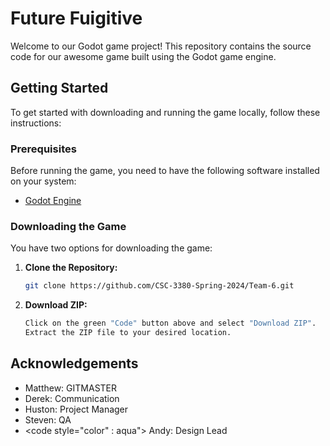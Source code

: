 # Future Fuigitive
Welcome to our Godot game project! This repository contains the source code for our awesome game built using the Godot game engine.

## Getting Started

To get started with downloading and running the game locally, follow these instructions:

### Prerequisites

Before running the game, you need to have the following software installed on your system:

- [Godot Engine](https://godotengine.org/download)

### Downloading the Game

You have two options for downloading the game:

1. **Clone the Repository:**
   ```bash
   git clone https://github.com/CSC-3380-Spring-2024/Team-6.git

2. **Download ZIP:**
    ```bash
    Click on the green "Code" button above and select "Download ZIP".
    Extract the ZIP file to your desired location.
## Acknowledgements

 - Matthew: GITMASTER
 - Derek: Communication 
 - Huston: Project Manager
 - Steven: QA
 - <code style="color" : aqua"> Andy: Design Lead
